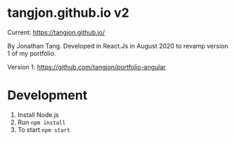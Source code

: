 # tangjon.github.io v2

Current: https://tangjon.github.io/

By Jonathan Tang. Developed in React.Js in August 2020 to revamp version 1 of my portfolio.

Version 1: https://github.com/tangjon/portfolio-angular

# Development

1. Install Node.js
2. Run `npm install`
3. To start `npm start`
